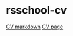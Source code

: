 # rsschool-cv

[CV markdown](https://aissatsana.github.io/rsschool-cv/cv)
[CV page](https://GITHUB-USERNAME.github.io/rsschool-cv/)

